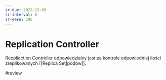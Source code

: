 ```yaml
---
sr-due: 2022-12-09
sr-interval: 8
sr-ease: 196
---
```


# Replication Controller
Recpliaction Controller odpowiedzialny jest za kontrole odpowiedniej ilości zreplikowanych [[Replica Set|podów]].

#review 